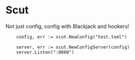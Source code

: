 Scut
====

Not just config, config with Blackjack and hookers!

```
	config, err := scut.NewConfig("test.toml")

	server, err := scut.NewConfigServer(config)
	server.Listen(":8080")
```
